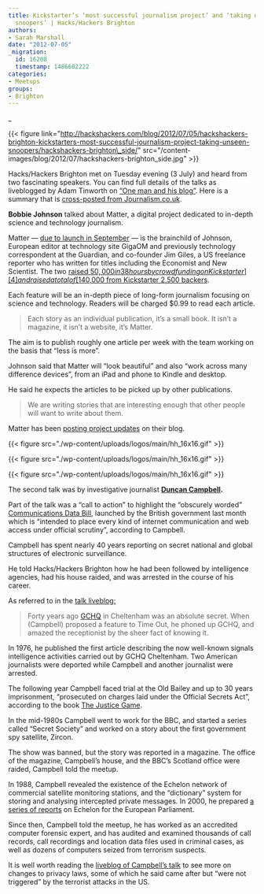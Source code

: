 ```yaml
---
title: Kickstarter’s ‘most successful journalism project’ and ‘taking on the unseen
  snoopers’ | Hacks/Hackers Brighton
authors:
- Sarah Marshall
date: "2012-07-05"
_migration:
  id: 16208
  timestamp: 1486602222
categories:
- Meetups
groups:
- Brighton
---
```


_

{{< figure link="http://hackshackers.com/blog/2012/07/05/hackshackers-brighton-kickstarters-most-successful-journalism-project-taking-unseen-snoopers/hackshackers-brighton\_side/" src="/content-images/blog/2012/07/hackshackers-brighton\_side.jpg" >}}</p> 

Hacks/Hackers Brighton met on Tuesday evening (3 July) and heard from two fascinating speakers. You can find full details of the talks as liveblogged by Adam Tinworth on [&#8220;One man and his blog&#8221;][1]. Here is a summary that is [cross-posted from Journalism.co.uk][2].

</em>

**Bobbie Johnson** talked about Matter, a digital project dedicated to in-depth science and technology journalism.

Matter — [due to launch in September][3] — is the brainchild of Johnson, European editor at technology site GigaOM and previously technology correspondent at the Guardian, and co-founder Jim Giles, a US freelance reporter who has written for titles including the Economist and New Scientist. The two [raised $50,000 in 38 hours by crowdfunding on Kickstarter][4] and raised a total of [ $140,000 from Kickstarter 2,500 backers][5].

Each feature will be an in-depth piece of long-form journalism focusing on science and technology. Readers will be charged $0.99 to read each article.

> Each story as an individual publication, it&#8217;s a small book. It isn&#8217;t a magazine, it isn&#8217;t a website, it&#8217;s Matter.

The aim is to publish roughly one article per week with the team working on the basis that &#8220;less is more&#8221;.

Johnson said that Matter will &#8220;look beautiful&#8221; and also &#8220;work across many difference devices&#8221;, from an iPad and phone to Kindle and desktop.

He said he expects the articles to be picked up by other publications.

> We are writing stories that are interesting enough that other people will want to write about them.

Matter has been [posting project updates][6] on their blog.

{{< figure src="./wp-content/uploads/logos/main/hh_16x16.gif" >}}

{{< figure src="./wp-content/uploads/logos/main/hh_16x16.gif" >}}

{{< figure src="./wp-content/uploads/logos/main/hh_16x16.gif" >}}

The second talk was by investigative journalist **[Duncan Campbell][7].**

Part of the talk was a &#8220;call to action&#8221; to highlight the &#8220;obscurely worded&#8221; [Communications Data Bill][8], launched by the British government last month which is &#8220;intended to place every kind of internet communication and web access under official scrutiny&#8221;, according to Campbell.

Campbell has spent nearly 40 years reporting on secret national and global structures of electronic surveillance.

He told Hacks/Hackers Brighton how he had been followed by intelligence agencies, had his house raided, and was arrested in the course of his career.

As referred to in the [talk liveblog:][9]

> Forty years ago [GCHQ][10] in Cheltenham was an absolute secret. When (Campbell) proposed a feature to Time Out, he phoned up GCHQ, and amazed the receptionist by the sheer fact of knowing it.

In 1976, he published the first article describing the now well-known signals intelligence activities carried out by GCHQ Cheltenham. Two American journalists were deported while Campbell and another journalist were arrested.

The following year Campbell faced trial at the Old Bailey and up to 30 years imprisonment, &#8220;prosecuted on charges laid under the Official Secrets Act&#8221;, according to the book [The Justice Game][11].

In the mid-1980s Campbell went to work for the BBC, and started a series called &#8220;Secret Society&#8221; and worked on a story about the first government spy satellite, Zircon.

The show was banned, but the story was reported in a magazine. The office of the magazine, Campbell&#8217;s house, and the BBC&#8217;s Scotland office were raided, Campbell told the meetup.

In 1988, Campbell revealed the existence of the Echelon network of commercial satellite monitoring stations, and the &#8220;dictionary&#8221; system for storing and analysing intercepted private messages. In 2000, he prepared [a series of reports][12] on Echelon for the European Parliament.

Since then, Campbell told the meetup, he has worked as an accredited computer forensic expert, and has audited and examined thousands of call records, call recordings and location data files used in criminal cases, as well as dozens of computers seized from terrorism suspects.

It is well worth reading the [liveblog of Campbell&#8217;s talk][9] to see more on changes to privacy laws, some of which he said came after but &#8220;were not triggered&#8221; by the terrorist attacks in the US.

 [1]: http://www.onemanandhisblog.com/archives/2012/07/hacks-hackers_brighton_matter_surveillance.html "Adam Tinworth's blog"
 [2]: http://blogs.journalism.co.uk/2012/07/05/hhbtn-kickstarters-most-successful-journalism-project-and-taking-on-the-unseen-snoopers/ "Journalism.co.uk"
 [3]: http://www.journalism.co.uk/news/digital-long-form-journalism-project-matter-aiming-for-september-launch/s2/a549767/
 [4]: www.journalism.co.uk/news-features/crowdfunding-journalism-how-one-project-secured-50-000-in-38-hours/s5/a548115/
 [5]: http://www.journalism.co.uk/news/crowd-funded-digital-journalism-project-matter-raises-140-000-dollars/s2/a548513/
 [6]: http://blog.readmatter.com/
 [7]: http://en.wikipedia.org/wiki/Duncan_Campbell_%28journalist%29 "Duncan Campbell on Wikipedia"
 [8]: http://www.homeoffice.gov.uk/media-centre/news/communications-data-bill
 [9]: http://www.onemanandhisblog.com/archives/2012/07/hacks-hackers_brighton_matter_surveillance.html
 [10]: http://en.wikipedia.org/wiki/Government_Communications_Headquarters "Government Communications Headquarters"
 [11]: http://j.mp/NaLnn9
 [12]: http://j.mp/L336xM